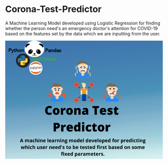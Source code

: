 # Corona-Test-Predictor
A Machine Learning Model developed using Logistic Regression for finding whether the person need's an emergency doctor's attention for COVID-19 based on the features set by the data which we are inputting from the user.

![](https://raw.githubusercontent.com/HusainKagalwala07/Corona-Test-Predictor/master/testpredictor.png)
